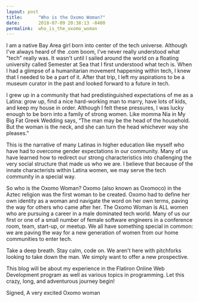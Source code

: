 ```yaml
---
layout: post
title:      "Who is the Oxomo Woman?"
date:       2018-07-09 20:38:13 -0400
permalink:  who_is_the_oxomo_woman
---
```



I am a native Bay Area girl born into center of the tech universe. Although I've always heard of the .com boom, I've never really understood what "tech" really was. It wasn't until I sailed around the world on a floating university called Semester at Sea that I first understood what tech is. When I had a glimpse of a humanitarian movement happening within tech, I knew that I needed to be a part of it. After that trip, I left my aspirations to be a museum curator in the past and looked forward to a future in tech. 

I grew up in a community that had predistinguished expectations of me as  a Latina: grow up, find a nice hard-working man to marry, have lots of kids, and keep my house in order. Although I felt these pressures, I was lucky enough to be born into a family of strong women. Like momma Nia in My Big Fat Greek Wedding says, “The man may be the head of the household. But the woman is the neck, and she can turn the head whichever way she pleases.” 

This is the narrative of many Latinas in higher education like myself who have had to overcome gender expectations in our community. Many of us have learned how to redirect our strong characteristics into challenging the very social structure that made us who we are. I believe that because of the innate characterists within Latina women, we may serve the tech community in a special way.

So who is the Oxomo Woman? Oxomo (also known as Oxomoco) in the Aztec religion was the first woman to be created. Oxomo had to define her own identity as a woman and navigate the word on her own terms, paving the way for others who came after her. The Oxomo Woman is ALL women who are pursuing a career in a male dominated tech world. Many of us our first or one of a small number of female software engineers in a conference room, team, start-up, or meetup. We all have something special in common: we are paving the way for a new generation of women from our home communities to enter tech. 

Take a deep breath. Stay calm, code on. We aren't here with pitchforks looking to take down the man. We simply want to offer a new prospective. 

This blog will be about my experience in the Flatiron Online Web Development program as well as various topics in programming. Let this crazy, long, and adventurous journey begin! 

Signed,
A very excited Oxomo woman
